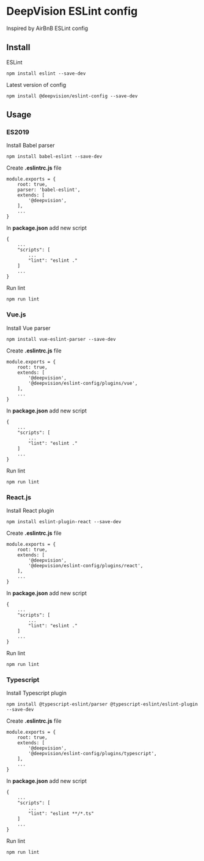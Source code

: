 # DeepVision ESLint config
Inspired by AirBnB ESLint config

## Install
ESLint

    npm install eslint --save-dev

Latest version of config

    npm install @deepvision/eslint-config --save-dev

## Usage
### ES2019
Install Babel parser

    npm install babel-eslint --save-dev

Create **.eslintrc.js** file

    module.exports = {
        root: true,
        parser: 'babel-eslint',
        extends: [
            '@deepvision',
        ],
        ...
    }

In **package.json** add new script

    {
        ...
        "scripts": [
            ...
            "lint": "eslint ."
        ]
        ...
    }

Run lint

    npm run lint

### Vue.js
Install Vue parser

    npm install vue-eslint-parser --save-dev

Create **.eslintrc.js** file

    module.exports = {
        root: true,
        extends: [
            '@deepvision',
            '@deepvision/eslint-config/plugins/vue',
        ],
        ...
    }

In **package.json** add new script

    {
        ...
        "scripts": [
            ...
            "lint": "eslint ."
        ]
        ...
    }

Run lint

    npm run lint

### React.js
Install React plugin

    npm install eslint-plugin-react --save-dev

Create **.eslintrc.js** file

    module.exports = {
        root: true,
        extends: [
            '@deepvision',
            '@deepvision/eslint-config/plugins/react',
        ],
        ...
    }

In **package.json** add new script

    {
        ...
        "scripts": [
            ...
            "lint": "eslint ."
        ]
        ...
    }

Run lint

    npm run lint

### Typescript
Install Typescript plugin

    npm install @typescript-eslint/parser @typescript-eslint/eslint-plugin --save-dev

Create **.eslintrc.js** file

    module.exports = {
        root: true,
        extends: [
            '@deepvision',
            '@deepvision/eslint-config/plugins/typescript',
        ],
        ...
    }

In **package.json** add new script

    {
        ...
        "scripts": [
            ...
            "lint": "eslint **/*.ts"
        ]
        ...
    }

Run lint

    npm run lint
